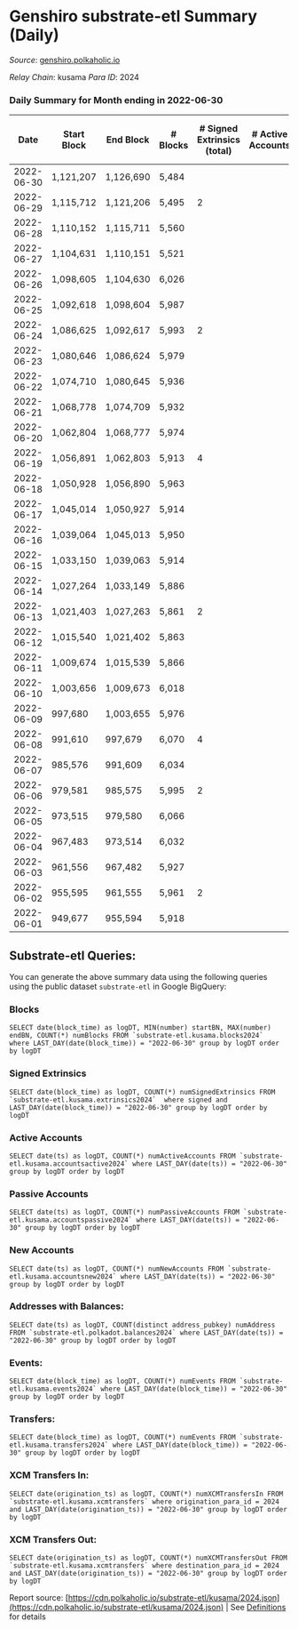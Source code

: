 # Genshiro substrate-etl Summary (Daily)

_Source_: [genshiro.polkaholic.io](https://genshiro.polkaholic.io)

*Relay Chain*: kusama
*Para ID*: 2024



### Daily Summary for Month ending in 2022-06-30


| Date | Start Block | End Block | # Blocks | # Signed Extrinsics (total) | # Active Accounts | # Passive | # New | # Addresses with Balances | # Events | # Transfers | # XCM Transfers In | # XCM Transfers Out | Issues | 
| ---- | ----------- | --------- | -------- | --------------------------- | ----------------- | --------- | ----- | ------------------------- | -------- | ----------- | ------------------ | ------------------- | ------ |
| 2022-06-30 | 1,121,207 | 1,126,690 | 5,484 |  |  |  |  | 24 | 10,977 |   |   |   |  |
| 2022-06-29 | 1,115,712 | 1,121,206 | 5,495 | 2 |  |  |  | 24 | 11,017 |   | 2  |   |  |
| 2022-06-28 | 1,110,152 | 1,115,711 | 5,560 |  |  |  |  | 24 | 11,134 |   | 1  |   |  |
| 2022-06-27 | 1,104,631 | 1,110,151 | 5,521 |  |  |  |  | 24 | 11,051 |   |   |   |  |
| 2022-06-26 | 1,098,605 | 1,104,630 | 6,026 |  |  |  |  | 24 | 12,062 |   |   |   |  |
| 2022-06-25 | 1,092,618 | 1,098,604 | 5,987 |  |  |  |  | 24 | 11,989 |   | 1  |   |  |
| 2022-06-24 | 1,086,625 | 1,092,617 | 5,993 | 2 |  |  |  | 24 | 12,009 |   | 1  |   |  |
| 2022-06-23 | 1,080,646 | 1,086,624 | 5,979 |  |  |  |  | 24 | 11,973 |   | 1  |   |  |
| 2022-06-22 | 1,074,710 | 1,080,645 | 5,936 |  |  |  |  | 24 | 11,892 |   | 2  |   |  |
| 2022-06-21 | 1,068,778 | 1,074,709 | 5,932 |  |  |  |  | 24 | 11,879 |   | 1  |   |  |
| 2022-06-20 | 1,062,804 | 1,068,777 | 5,974 |  |  |  |  | 24 | 11,963 |   | 1  |   |  |
| 2022-06-19 | 1,056,891 | 1,062,803 | 5,913 | 4 |  |  |  | 24 | 11,852 |   |   |   |  |
| 2022-06-18 | 1,050,928 | 1,056,890 | 5,963 |  |  |  |  | 24 | 11,936 |   |   |   |  |
| 2022-06-17 | 1,045,014 | 1,050,927 | 5,914 |  |  |  |  | 24 | 11,838 |   |   |   |  |
| 2022-06-16 | 1,039,064 | 1,045,013 | 5,950 |  |  |  |  | 24 | 11,910 |   |   |   |  |
| 2022-06-15 | 1,033,150 | 1,039,063 | 5,914 |  |  |  |  | 24 | 11,843 |   | 1  |   |  |
| 2022-06-14 | 1,027,264 | 1,033,149 | 5,886 |  |  |  |  | 24 | 11,786 |   | 1  |   |  |
| 2022-06-13 | 1,021,403 | 1,027,263 | 5,861 | 2 |  |  |  | 24 | 11,755 |   | 3  |   |  |
| 2022-06-12 | 1,015,540 | 1,021,402 | 5,863 |  |  |  |  | 24 | 11,741 |   | 1  |   |  |
| 2022-06-11 | 1,009,674 | 1,015,539 | 5,866 |  |  |  |  | 24 | 11,752 |   | 2  |   |  |
| 2022-06-10 | 1,003,656 | 1,009,673 | 6,018 |  |  |  |  | 24 | 12,051 |   | 1  |   |  |
| 2022-06-09 | 997,680 | 1,003,655 | 5,976 |  |  |  |  | 24 | 11,962 |   |   |   |  |
| 2022-06-08 | 991,610 | 997,679 | 6,070 | 4 |  |  |  | 24 | 12,171 |   | 1  |   |  |
| 2022-06-07 | 985,576 | 991,609 | 6,034 |  |  |  |  | 24 | 12,078 |   |   |   |  |
| 2022-06-06 | 979,581 | 985,575 | 5,995 | 2 |  |  |  | 24 | 12,018 |   | 2  |   |  |
| 2022-06-05 | 973,515 | 979,580 | 6,066 |  |  |  |  | 24 | 12,152 |   | 2  |   |  |
| 2022-06-04 | 967,483 | 973,514 | 6,032 |  |  |  |  | 24 | 12,089 |   | 3  |   |  |
| 2022-06-03 | 961,556 | 967,482 | 5,927 |  |  |  |  | 24 | 11,864 |   |   |   |  |
| 2022-06-02 | 955,595 | 961,555 | 5,961 | 2 |  |  |  | 24 | 11,945 |   | 1  |   |  |
| 2022-06-01 | 949,677 | 955,594 | 5,918 |  |  |  |  | 24 | 11,846 |   |   |   |  |

## Substrate-etl Queries:
You can generate the above summary data using the following queries using the public dataset `substrate-etl` in Google BigQuery:


### Blocks
```
SELECT date(block_time) as logDT, MIN(number) startBN, MAX(number) endBN, COUNT(*) numBlocks FROM `substrate-etl.kusama.blocks2024`  where LAST_DAY(date(block_time)) = "2022-06-30" group by logDT order by logDT
```


### Signed Extrinsics
```
SELECT date(block_time) as logDT, COUNT(*) numSignedExtrinsics FROM `substrate-etl.kusama.extrinsics2024`  where signed and LAST_DAY(date(block_time)) = "2022-06-30" group by logDT order by logDT
```


### Active Accounts
```
SELECT date(ts) as logDT, COUNT(*) numActiveAccounts FROM `substrate-etl.kusama.accountsactive2024` where LAST_DAY(date(ts)) = "2022-06-30" group by logDT order by logDT
```


### Passive Accounts
```
SELECT date(ts) as logDT, COUNT(*) numPassiveAccounts FROM `substrate-etl.kusama.accountspassive2024` where LAST_DAY(date(ts)) = "2022-06-30" group by logDT order by logDT
```


### New Accounts
```
SELECT date(ts) as logDT, COUNT(*) numNewAccounts FROM `substrate-etl.kusama.accountsnew2024` where LAST_DAY(date(ts)) = "2022-06-30" group by logDT order by logDT
```


### Addresses with Balances:
```
SELECT date(ts) as logDT, COUNT(distinct address_pubkey) numAddress FROM `substrate-etl.polkadot.balances2024` where LAST_DAY(date(ts)) = "2022-06-30" group by logDT order by logDT
```


### Events:
```
SELECT date(block_time) as logDT, COUNT(*) numEvents FROM `substrate-etl.kusama.events2024` where LAST_DAY(date(block_time)) = "2022-06-30" group by logDT order by logDT
```


### Transfers:
```
SELECT date(block_time) as logDT, COUNT(*) numEvents FROM `substrate-etl.kusama.transfers2024` where LAST_DAY(date(block_time)) = "2022-06-30" group by logDT order by logDT
```


### XCM Transfers In:
```
SELECT date(origination_ts) as logDT, COUNT(*) numXCMTransfersIn FROM `substrate-etl.kusama.xcmtransfers` where origination_para_id = 2024 and LAST_DAY(date(origination_ts)) = "2022-06-30" group by logDT order by logDT
```


### XCM Transfers Out:
```
SELECT date(origination_ts) as logDT, COUNT(*) numXCMTransfersOut FROM `substrate-etl.kusama.xcmtransfers` where destination_para_id = 2024 and LAST_DAY(date(origination_ts)) = "2022-06-30" group by logDT order by logDT
```



Report source: [https://cdn.polkaholic.io/substrate-etl/kusama/2024.json](https://cdn.polkaholic.io/substrate-etl/kusama/2024.json) | See [Definitions](/DEFINITIONS.md) for details

